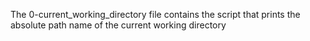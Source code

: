 The 0-current_working_directory file contains the script that prints the absolute path name of the current working directory
